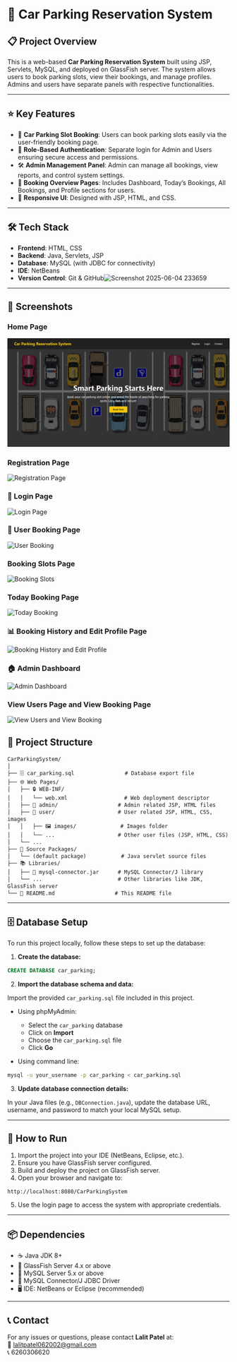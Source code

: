 
# 🚗 Car Parking Reservation System

## 📋 Project Overview
This is a web-based **Car Parking Reservation System** built using JSP, Servlets, MySQL, and deployed on GlassFish server. The system allows users to book parking slots, view their bookings, and manage profiles. Admins and users have separate panels with respective functionalities.

---

## ⭐ Key Features
- 🚗 **Car Parking Slot Booking**: Users can book parking slots easily via the user-friendly booking page.
- 🔐 **Role-Based Authentication**: Separate login for Admin and Users ensuring secure access and permissions.
- 🛠️ **Admin Management Panel**: Admin can manage all bookings, view reports, and control system settings.
- 📅 **Booking Overview Pages**: Includes Dashboard, Today’s Bookings, All Bookings, and Profile sections for users.
- 🎨 **Responsive UI**: Designed with JSP, HTML, and CSS.

---

## 🛠️ Tech Stack

- **Frontend**: HTML, CSS
- **Backend**: Java, Servlets, JSP
- **Database**: MySQL (with JDBC for connectivity)
- **IDE**: NetBeans
- **Version Control**: Git & GitHub![Screenshot 2025-06-04 233659](https://github.com/user-attachments/assets/8c21c99c-a18e-45b8-b082-95ed51caa3d5)


---
## 📸 Screenshots

###  Home Page
![Home Page](https://github.com/LalitPatel06/Car_Parking_Reservation_System/blob/607ca9159cabd160b1cd131b99f73e97c7256c87/Screenshot%202025-06-04%20233638.png)

### Registration Page
![Registration Page](https://github.com/user-attachments/assets/8c21c99c-a18e-45b8-b082-95ed51caa3d5)

### 🔐 Login Page
![Login Page](https://github.com/user-attachments/assets/382853b2-6861-46ac-badb-07bdff7f0b22)

### 📅 User Booking Page
![User Booking](https://github.com/user-attachments/assets/2caa9f34-0f9e-4463-9159-c91a936783a1)

### Booking Slots Page
![Booking Slots](https://github.com/user-attachments/assets/a9d9e611-5e0f-481e-85bf770e1a7f6b30)

### Today Booking Page
![Today Booking](https://github.com/user-attachments/assets/be8ec704-bad9-422c-976500d2b5511b16)


### 📊 Booking History and Edit Profile Page
![Booking History and Edit Profile](https://github.com/user-attachments/assets/52efa337-f0eb-4b9d-b96d-f8cb9c8376c3)

### 🏠 Admin Dashboard
![Admin Dashboard](https://github.com/user-attachments/assets/9b108d78-fee4-430b-84c0-6db90883e3ad)

### View Users Page and View Booking Page
![View Users and View Booking](https://github.com/user-attachments/assets/1c73acde-0a99-46c9-8712-46a52e5aeadc)



## 📁 Project Structure

```
CarParkingSystem/
│
├── 🗄️ car_parking.sql                # Database export file
├── 🌐 Web Pages/
│   ├── 🔒 WEB-INF/
│   │   └── web.xml                  # Web deployment descriptor
│   ├── 👤 admin/                   # Admin related JSP, HTML files
│   ├── 👥 user/                    # User related JSP, HTML, CSS, images
│   │   ├── 🖼️ images/              # Images folder
│   │   └── ...                    # Other user files (JSP, HTML, CSS)
│   └── ...                       
├── 📂 Source Packages/
│   └── (default package)           # Java servlet source files
├── 📚 Libraries/
│   ├── 🔌 mysql-connector.jar      # MySQL Connector/J library
│   └── ...                        # Other libraries like JDK, GlassFish server
└── 📄 README.md                   # This README file
```

---

## 🗄️ Database Setup

To run this project locally, follow these steps to set up the database:

1. **Create the database:**

```sql
CREATE DATABASE car_parking;
```

2. **Import the database schema and data:**

Import the provided `car_parking.sql` file included in this project.

- Using phpMyAdmin:  
  - Select the `car_parking` database  
  - Click on **Import**  
  - Choose the `car_parking.sql` file  
  - Click **Go**

- Using command line:

```bash
mysql -u your_username -p car_parking < car_parking.sql
```

3. **Update database connection details:**

In your Java files (e.g., `DBConnection.java`), update the database URL, username, and password to match your local MySQL setup.

---

## 🚀 How to Run

1. Import the project into your IDE (NetBeans, Eclipse, etc.).
2. Ensure you have GlassFish server configured.
3. Build and deploy the project on GlassFish server.
4. Open your browser and navigate to:

```
http://localhost:8080/CarParkingSystem
```

5. Use the login page to access the system with appropriate credentials.

---

## 📦 Dependencies

- ☕ Java JDK 8+
- 🐬 GlassFish Server 4.x or above
- 🐬 MySQL Server 5.x or above
- 🔌 MySQL Connector/J JDBC Driver
- 🖥️ IDE: NetBeans or Eclipse (recommended)

---

## 📞 Contact

For any issues or questions, please contact **Lalit Patel** at:  
📧 lalitpatel062002@gmail.com  
📞 6260306620
